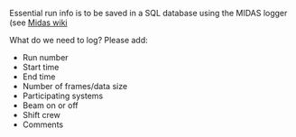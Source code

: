 Essential run info is to be saved in a SQL database using the MIDAS logger (see [Midas wiki](https://midas.triumf.ca/MidasWiki/index.php/Logging_to_a_mySQL_database)

What do we need to log? Please add:
* Run number
* Start time
* End time
* Number of frames/data size
* Participating systems
* Beam on or off
* Shift crew
* Comments